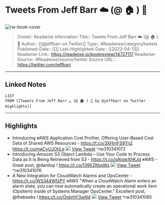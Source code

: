 # Tweets From Jeff Barr ☁️ (@ 🏠 ) 💉

![rw-book-cover](https://pbs.twimg.com/profile_images/1516500629769768963/oic_gx9H.jpg)
<br>
>[!note]- Readwise Information
>Title:: Tweets From Jeff Barr ☁️ (@ 🏠 ) 💉
>Author:: [[@jeffbarr on Twitter]]
>Type:: #Readwise/category/tweets
>Published-Date:: [[]]
>Last-Highlighted-Date:: [[2022-04-13]]
>Readwise-Link:: https://readwise.io/bookreview/14727117
>Readwise-Source:: #Readwise/source/twitter
>Source URL:: https://twitter.com/jeffbarr
--- 

## Linked Notes
```dataview
LIST
FROM [[Tweets From Jeff Barr ☁️ (@ 🏠 ) 💉 by @jeffbarr on Twitter Highlights]]
```

---

## Highlights
- Introducing `#`AWS Application Cost Profiler, Offering User-Based Cost Data of Shared AWS Resources - https://t.co/3XHmFS9Tn2 https://t.co/meCyUJOhLe
  ![](https://pbs.twimg.com/media/E2ayKKsVEAEOLJP.jpg) [View Tweet](https://readwise.io/open/310341072) ^rw310341072
- Introducing Amazon S3 Object Lambda – Use Your Code to Process Data as It Is Being Retrieved from S3 - https://t.co/qAlgwXhKJd `#`AWS - Great post, @danilop ! https://t.co/139XZKbpWs
  ![](https://pbs.twimg.com/media/EwxrhUaVcAA4PDv.jpg) [View Tweet](https://readwise.io/open/310341076) ^rw310341076
- A New Integration for CloudWatch Alarms and OpsCenter - https://t.co/WS344WfzPY `#`AWS 
  "When a CloudWatch Alarm enters an alarm state, you can now automatically create an operational work item (OpsItem) inside of Systems Manager OpsCenter."
  Excellent post, @thebeebs ! https://t.co/OobrhY3wNd
  ![](https://pbs.twimg.com/media/EmFkmiUVoAArIrg.jpg) [View Tweet](https://readwise.io/open/310341085) ^rw310341085
